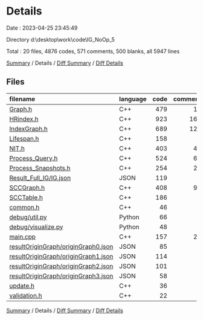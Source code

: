 # Details

Date : 2023-04-25 23:45:49

Directory d:\\desktop\\work\\code\\IG_NoOp_5

Total : 20 files,  4876 codes, 571 comments, 500 blanks, all 5947 lines

[Summary](results.md) / Details / [Diff Summary](diff.md) / [Diff Details](diff-details.md)

## Files
| filename | language | code | comment | blank | total |
| :--- | :--- | ---: | ---: | ---: | ---: |
| [Graph.h](/Graph.h) | C++ | 479 | 12 | 66 | 557 |
| [HRindex.h](/HRindex.h) | C++ | 923 | 164 | 75 | 1,162 |
| [IndexGraph.h](/IndexGraph.h) | C++ | 689 | 120 | 113 | 922 |
| [Lifespan.h](/Lifespan.h) | C++ | 158 | 7 | 27 | 192 |
| [NIT.h](/NIT.h) | C++ | 403 | 43 | 43 | 489 |
| [Process_Query.h](/Process_Query.h) | C++ | 524 | 67 | 44 | 635 |
| [Process_Snapshots.h](/Process_Snapshots.h) | C++ | 254 | 24 | 21 | 299 |
| [Result_Full_IG/IG.json](/Result_Full_IG/IG.json) | JSON | 119 | 0 | 1 | 120 |
| [SCCGraph.h](/SCCGraph.h) | C++ | 408 | 91 | 28 | 527 |
| [SCCTable.h](/SCCTable.h) | C++ | 186 | 6 | 38 | 230 |
| [common.h](/common.h) | C++ | 46 | 0 | 8 | 54 |
| [debug/util.py](/debug/util.py) | Python | 66 | 4 | 5 | 75 |
| [debug/visualize.py](/debug/visualize.py) | Python | 48 | 1 | 6 | 55 |
| [main.cpp](/main.cpp) | C++ | 157 | 24 | 12 | 193 |
| [resultOriginGraph/originGraph0.json](/resultOriginGraph/originGraph0.json) | JSON | 85 | 0 | 1 | 86 |
| [resultOriginGraph/originGraph1.json](/resultOriginGraph/originGraph1.json) | JSON | 114 | 0 | 1 | 115 |
| [resultOriginGraph/originGraph2.json](/resultOriginGraph/originGraph2.json) | JSON | 101 | 0 | 1 | 102 |
| [resultOriginGraph/originGraph3.json](/resultOriginGraph/originGraph3.json) | JSON | 58 | 0 | 1 | 59 |
| [update.h](/update.h) | C++ | 36 | 8 | 6 | 50 |
| [validation.h](/validation.h) | C++ | 22 | 0 | 3 | 25 |

[Summary](results.md) / Details / [Diff Summary](diff.md) / [Diff Details](diff-details.md)